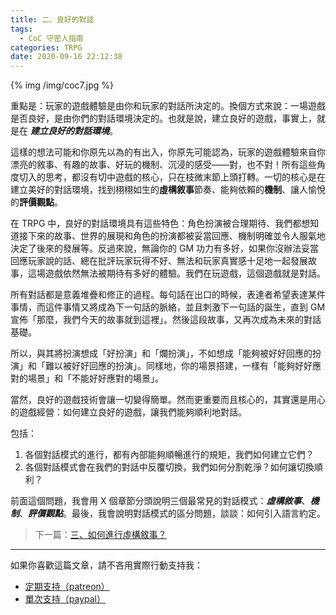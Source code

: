 ```yaml
---
title: 二、良好的對話
tags:
  - CoC 守密人指南
categories: TRPG
date: 2020-09-16 22:12:38
---
```


{% img /img/coc7.jpg %}

重點是：玩家的遊戲體驗是由你和玩家的對話所決定的。換個方式來說：一場遊戲是否良好，是由你們的對話環境決定的。也就是說，建立良好的遊戲，事實上，就是在 _**建立良好的對話環境**_。

這樣的想法可能和你原先以為的有出入，你原先可能認為，玩家的遊戲體驗來自你漂亮的敘事、有趣的故事、好玩的機制、沉浸的感受——對，也不對！所有這些角度切入的思考，都沒有切中遊戲的核心，只在枝微末節上頭打轉。一切的核心是在建立美好的對話環境，找到栩栩如生的**虛構敘事**節奏、能夠依賴的**機制**、讓人愉悅的**評價觀點**。

<!--more-->

在 TRPG 中，良好的對話環境具有這些特色：角色扮演被合理期待、我們都想知道接下來的故事、世界的展現和角色的扮演都被妥當回應、機制明確並令人服氣地決定了後來的發展等。反過來說，無論你的 GM 功力有多好，如果你沒辦法妥當回應玩家說的話、總在批評玩家玩得不好、無法和玩家真實感十足地一起發展故事，這場遊戲依然無法被期待有多好的體驗。我們在玩遊戲，這個遊戲就是對話。

所有對話都是意義堆疊和修正的過程。每句話在出口的時候，表達者希望表達某件事情，而這件事情又將成為下一句話的脈絡，並且刺激下一句話的誕生，直到 GM 宣佈「那麼，我們今天的故事就到這裡」。然後這段故事，又再次成為未來的對話基礎。

所以，與其將扮演想成「好扮演」和「爛扮演」，不如想成「能夠被好好回應的扮演」和「難以被好好回應的扮演」。同樣地，你的場景搭建，一樣有「能夠好好應對的場景」和「不能好好應對的場景」。

當然，良好的遊戲技術會讓一切變得簡單。然而更重要而且核心的，其實還是用心的遊戲經營：如何建立良好的遊戲，讓我們能夠順利地對話。

包括：

1. 各個對話模式的進行，都有內部能夠順暢進行的規矩，我們如何建立它們？
2. 各個對話模式會在我們的對話中反覆切換，我們如何分割乾淨？如何讓切換順利？

前面這個問題，我會用 X 個章節分頭說明三個最常見的對話模式：_**虛構敘事**_、_**機制**_、_**評價觀點**_。最後，我會說明對話模式的區分問題，談談：如何引入語言約定。

> 下一篇：[三、如何進行虛構敘事？](/2020/09/17/3-fiction-1/)

---

如果你喜歡這篇文章，請不吝用實際行動支持我：

* [<i class="fab fa-patreon"></i> 定期支持（patreon）](https://www.patreon.com/weihung)
* [<i class="fab fa-paypal"></i> 單次支持（paypal）](https://www.paypal.com/pools/c/8jLP7Wsi80)
